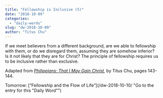```yaml
---
title: "Fellowship is Inclusive (5)"
date: "2018-10-09"
categories: 
  - "daily-words"
slug: "dw-2018-10-09"
author: "Titus Chu"
---
```


If we meet believers from a different background, are we able to fellowship with them, or do we disregard them, assuming they are somehow inferior? Is it not likely that they are for Christ? The principle of fellowship requires us to be inclusive rather than exclusive.

Adapted from _[Philippians: That I May Gain Christ](/book-philippians/ "Go to the listing for this book"),_ by Titus Chu, pages 143-144.

Tomorrow: [“Fellowship and the Flow of Life”](/dw-2018-10-10/ "Go to the entry for this "Daily Word"")
